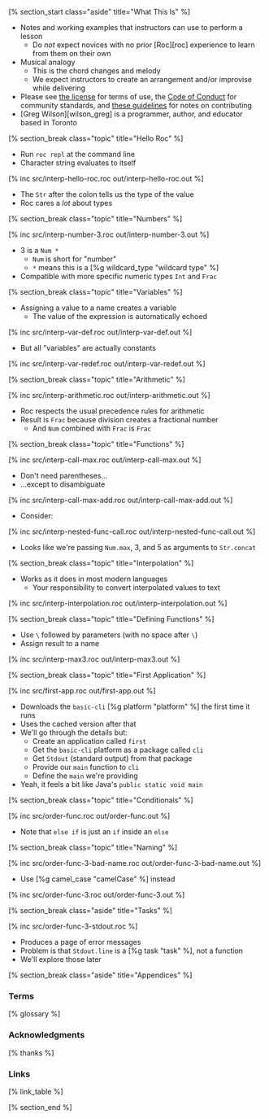 <!-- ---------------------------------------------------------------- -->
[% section_start class="aside" title="What This Is" %]

-   Notes and working examples that instructors can use to perform a lesson
    -   Do *not* expect novices with no prior [Roc][roc] experience to learn from them on their own
-   Musical analogy
    -   This is the chord changes and melody
    -   We expect instructors to create an arrangement and/or improvise while delivering
-   Please see [the license](./license/) for terms of use,
    the [Code of Conduct](./conduct/) for community standards,
    and [these guidelines](./contributing/) for notes on contributing
-   [Greg Wilson][wilson_greg] is a programmer, author, and educator based in Toronto

<!-- ---------------------------------------------------------------- -->
[% section_break class="topic" title="Hello Roc" %]

-   Run `roc repl` at the command line
-   Character string evaluates to itself

[% inc src/interp-hello-roc.roc out/interp-hello-roc.out %]

-   The `Str` after the colon tells us the type of the value
-   Roc cares a *lot* about types

<!-- ---------------------------------------------------------------- -->
[% section_break class="topic" title="Numbers" %]

[% inc src/interp-number-3.roc out/interp-number-3.out %]

-   3 is a `Num *`
    -   `Num` is short for "number"
    -   `*` means this is a [%g wildcard_type "wildcard type" %]
-   Compatible with more specific numeric types `Int` and `Frac`

<!-- ---------------------------------------------------------------- -->
[% section_break class="topic" title="Variables" %]

-   Assigning a value to a name creates a variable
    -   The value of the expression is automatically echoed

[% inc src/interp-var-def.roc out/interp-var-def.out %]

-   But all "variables" are actually constants

[% inc src/interp-var-redef.roc out/interp-var-redef.out %]

<!-- ---------------------------------------------------------------- -->
[% section_break class="topic" title="Arithmetic" %]

[% inc src/interp-arithmetic.roc out/interp-arithmetic.out %]

-   Roc respects the usual precedence rules for arithmetic
-   Result is `Frac` because division creates a fractional number
    -   And `Num` combined with `Frac` is `Frac`

<!-- ---------------------------------------------------------------- -->
[% section_break class="topic" title="Functions" %]

[% inc src/interp-call-max.roc out/interp-call-max.out %]

-   Don't need parentheses…
-   …except to disambiguate

[% inc src/interp-call-max-add.roc out/interp-call-max-add.out %]

-   Consider:

[% inc src/interp-nested-func-call.roc out/interp-nested-func-call.out %]

-   Looks like we're passing `Num.max`, 3, and 5 as arguments to `Str.concat`

<!-- ---------------------------------------------------------------- -->
[% section_break class="topic" title="Interpolation" %]

-   Works as it does in most modern languages
    -   Your responsibility to convert interpolated values to text

[% inc src/interp-interpolation.roc out/interp-interpolation.out %]

<!-- ---------------------------------------------------------------- -->
[% section_break class="topic" title="Defining Functions" %]

-   Use `\` followed by parameters (with no space after `\`)
-   Assign result to a name

[% inc src/interp-max3.roc out/interp-max3.out %]

<!-- ---------------------------------------------------------------- -->
[% section_break class="topic" title="First Application" %]

[% inc src/first-app.roc out/first-app.out %]

-   Downloads the `basic-cli` [%g platform "platform" %] the first time it runs
-   Uses the cached version after that
-   We'll go through the details but:
    -   Create an application called `first`
    -   Get the `basic-cli` platform as a package called `cli`
    -   Get `Stdout` (standard output) from that package
    -   Provide our `main` function to `cli`
    -   Define the `main` we're providing
-   Yeah, it feels a bit like Java's `public static void main`

<!-- ---------------------------------------------------------------- -->
[% section_break class="topic" title="Conditionals" %]

[% inc src/order-func.roc out/order-func.out %]

-   Note that `else if` is just an `if` inside an `else`

<!-- ---------------------------------------------------------------- -->
[% section_break class="topic" title="Naming" %]

[% inc src/order-func-3-bad-name.roc out/order-func-3-bad-name.out %]

-   Use [%g camel_case "camelCase" %] instead

[% inc src/order-func-3.roc out/order-func-3.out %]

<!-- ---------------------------------------------------------------- -->
[% section_break class="aside" title="Tasks" %]

[% inc src/order-func-3-stdout.roc %]

-   Produces a page of error messages
-   Problem is that `Stdout.line` is a [%g task "task" %], not a function
-   We'll explore those later

<!-- ---------------------------------------------------------------- -->
[% section_break class="aside" title="Appendices" %]

### Terms

[% glossary %]

### Acknowledgments

[% thanks %]

### Links

[% link_table %]

[% section_end %]

